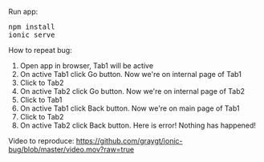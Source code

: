 Run app:
<pre>
npm install
ionic serve
</pre>

How to repeat bug:
1) Open app in browser, Tab1 will be active
2) On active Tab1 click Go button. Now we're on internal page of Tab1
2) Click to Tab2
3) On active Tab2 click Go button. Now we're on internal page of Tab2
4) Click to Tab1
5) On active Tab1 click Back button. Now we're on main page of Tab1
6) Click to Tab2
7) On active Tab2 click Back button. Here is error! Nothing has happened!

Video to reproduce:
https://github.com/graygt/ionic-bug/blob/master/video.mov?raw=true
